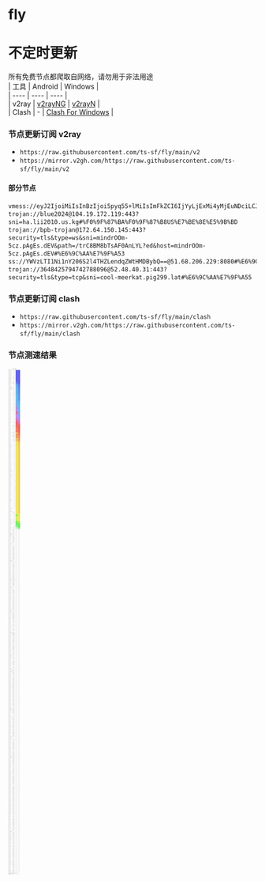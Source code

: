 # fly
# 不定时更新
所有免费节点都爬取自网络，请勿用于非法用途  
|  工具  | Android  | Windows  |  
|  ----  | ----   | ----  |  
| v2ray  | [v2rayNG](https://github.com/2dust/v2rayNG/releases) | [v2rayN](https://github.com/2dust/v2rayN/releases) |  
| Clash  | - | [Clash For Windows](https://github.com/2dust/clashN/releases) | 
  
### 节点更新订阅  v2ray
- `https://raw.githubusercontent.com/ts-sf/fly/main/v2`  
- `https://mirror.v2gh.com/https://raw.githubusercontent.com/ts-sf/fly/main/v2`  

#### 部分节点  
``` 
vmess://eyJ2IjoiMiIsInBzIjoi5pyq55+lMiIsImFkZCI6IjYyLjExMi4yMjEuNDciLCJwb3J0IjoiMzkzOSIsImlkIjoiYzk2NmE4ZTktYWVkNC00N2RkLWJhYWEtYzgzMGE5OWViZGZiIiwiYWlkIjoiMCIsInNjeSI6ImF1dG8iLCJuZXQiOiJ0Y3AiLCJ0eXBlIjoibm9uZSIsImhvc3QiOiIiLCJwYXRoIjoiIiwidGxzIjoiIiwic25pIjoiIiwidGVzdF9uYW1lIjoiMiJ9
trojan://blue2024@104.19.172.119:443?sni=ha.lii2010.us.kg#%F0%9F%87%BA%F0%9F%87%B8US%E7%BE%8E%E5%9B%BD
trojan://bpb-trojan@172.64.150.145:443?security=tls&type=ws&sni=mindrOOm-5cz.pAgEs.dEV&path=/trC8BM8bTsAF0AnLYL?ed&host=mindrOOm-5cz.pAgEs.dEV#%E6%9C%AA%E7%9F%A53
ss://YWVzLTI1Ni1nY206S2l4THZLendqZWtHMDBybQ==@51.68.206.229:8080#%E6%9C%AA%E7%9F%A54%201.9MB%2Fs
trojan://3648425794742788096@52.48.40.31:443?security=tls&type=tcp&sni=cool-meerkat.pig299.lat#%E6%9C%AA%E7%9F%A55
```
### 节点更新订阅  clash
- `https://raw.githubusercontent.com/ts-sf/fly/main/clash`  
- `https://mirror.v2gh.com/https://raw.githubusercontent.com/ts-sf/fly/main/clash`  

### 节点测速结果
![image](traffic.png)
